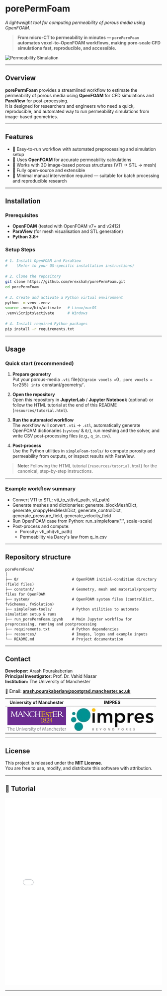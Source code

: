 # **porePermFoam**  
*A lightweight tool for computing permeability of porous media using OpenFOAM.*  

> **From micro-CT to permeability in minutes — `porePermFoam` automates voxel-to-OpenFOAM workflows, making pore-scale CFD simulations fast, reproducible, and accessible.**

![Permeability Simulation](resources/img1.png)  

---

## **Overview**  
**porePermFoam** provides a streamlined workflow to estimate the permeability of porous media using **OpenFOAM** for CFD simulations and **ParaView** for post-processing.  
It is designed for researchers and engineers who need a quick, reproducible, and automated way to run permeability simulations from image-based geometries.

---

## **Features**  
- 🔹 Easy-to-run workflow with automated preprocessing and simulation setup  
- 🔹 Uses **OpenFOAM** for accurate permeability calculations  
- 🔹 Works with 3D image-based porous structures (VTI → STL → mesh)  
- 🔹 Fully open-source and extensible  
- 🔹 Minimal manual intervention required — suitable for batch processing and reproducible research

---

## **Installation**  

### **Prerequisites**  
- **OpenFOAM** (tested with OpenFOAM v7+ and v2412)  
- **ParaView** (for mesh visualisation and STL generation)  
- **Python 3.8+**  

### **Setup Steps**  
```bash
# 1. Install OpenFOAM and ParaView
#    (Refer to your OS-specific installation instructions)

# 2. Clone the repository
git clone https://github.com/erexshah/porePermFoam.git
cd porePermFoam

# 3. Create and activate a Python virtual environment
python -m venv .venv
source .venv/bin/activate   # Linux/macOS
.venv\Scripts\activate      # Windows

# 4. Install required Python packages
pip install -r requirements.txt
```

---

## **Usage**

### Quick start (recommended)
1. **Prepare geometry**  
   Put your porous-media `.vti` file(s)` (grain voxels = `0`, pore voxels = `1` or `255`) into `constant/geometry/`.

2. **Open the repository**  
   Open this repository in **JupyterLab** / **Jupyter Notebook** (optional) or follow the HTML tutorial at the end of this README (`resources/tutorial.html`).

3. **Run the automated workflow**  
   The workflow will convert `.vti` → `.stl`, automatically generate OpenFOAM dictionaries (`system/` & `0/`), run meshing and the solver, and write CSV post-processing files (e.g., `q_in.csv`).

4. **Post-process**  
   Use the Python utilities in `simpleFoam-tools/` to compute porosity and permeability from outputs, or inspect results with ParaView.

> **Note:** Following the HTML tutorial (`resources/tutorial.html`) for the canonical, step-by-step instructions.

---

### Example workflow summary
- Convert VTI to STL: vti_to_stl(vti_path, stl_path)
- Generate meshes and dictionaries: generate_blockMeshDict, generate_snappyHexMeshDict, generate_controlDict, generate_pressure_field, generate_velocity_field
- Run OpenFOAM case from Python: run_simplefoam(".", scale=scale)
- Post-process and compute:
   - Porosity: vti_phi(vti_path)
   - Permeability via Darcy's law from q_in.csv

---

## **Repository structure**

```text
porePermFoam/
│
├── 0/                        # OpenFOAM initial-condition directory (field files)
├── constant/                 # Geometry, mesh and material/property files for OpenFOAM
├── system/                   # OpenFOAM system files (controlDict, fvSchemes, fvSolution)
├── simpleFoam-tools/         # Python utilities to automate simulation setup & runs
├── run_porePermFoam.ipynb    # Main Jupyter workflow for preprocessing, running and postprocessing
├── requirements.txt          # Python dependencies
├── resources/                # Images, logos and example inputs
└── README.md                 # Project documentation
```

---

## **Contact**  
**Developer:** Arash Pourakaberian  
**Principal Investigator:** Prof. Dr. Vahid Niasar  
**Institution:** The University of Manchester  

📧 Email: **arash.pourakaberian@postgrad.manchester.ac.uk**  

| University of Manchester | IMPRES |
|:--:|:--:|
| <img src="resources/UoM_logo.jpg" alt="UoM Logo" height="80" style="vertical-align:middle;" /> | <img src="resources/IMPRES_logo.jpeg" alt="IMPRES Logo" height="80" style="vertical-align:middle;" /> |

---

## **License**  
This project is released under the **MIT License**.  
You are free to use, modify, and distribute this software with attribution.

---

## 📖 Tutorial  

<iframe src="resources/tutorial.html" width="100%" height="600px" style="border:none;">
Your browser does not support iframes.  
<a href="resources/tutorial.html">Click here to view the tutorial.</a>
</iframe>

---
